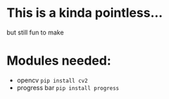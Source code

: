 # This is a kinda pointless...
but still fun to make 
# Modules needed:
* opencv ``pip install cv2``
* progress bar ``pip install progress``

